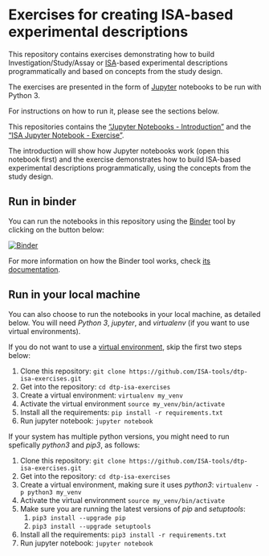 # Exercises for creating ISA-based experimental descriptions

This repository contains exercises demonstrating how to build Investigation/Study/Assay or [ISA](http://isa-tools.org)-based experimental descriptions programmatically and based on concepts from the study design.

The exercises are presented in the form of [Jupyter](http://jupyter.org/) notebooks to be run with Python 3.

For instructions on how to run it, please see the sections below.

This repositories contains the [“Jupyter Notebooks - Introduction”](https://github.com/ISA-tools/dtp-isa-exercises/blob/master/Jupyter_Notebook_Introduction.ipynb) and the [“ISA Jupyter Notebook - Exercise”](https://github.com/ISA-tools/dtp-isa-exercises/blob/master/Jupyter_Notebook_ISA_Exercise.ipynb).

The introduction will show how Jupyter notebooks work (open this notebook first) and the exercise demonstrates how to build ISA-based experimental descriptions programmatically, using the concepts from the study design.


## Run in binder

You can run the notebooks in this repository using the [Binder](https://mybinder.org/) tool by clicking on the button below:

[![Binder](https://mybinder.org/badge_logo.svg)](https://mybinder.org/v2/gh/ISA-tools/dtp-isa-exercises/master?filepath=exercise.ipynb)

For more information on how the Binder tool works, check [its documentation](https://mybinder.readthedocs.io).

## Run in your local machine

You can also choose to run the notebooks in your local machine, as detailed below. You will need *Python 3*, *jupyter*, and *virtualenv* (if you want to use virtual environments).

If you do not want to use a [virtual environment](http://docs.python-guide.org/en/latest/dev/virtualenvs/), skip the first two steps below:

1. Clone this repository: ```git clone https://github.com/ISA-tools/dtp-isa-exercises.git```  
1. Get into the repository: ```cd dtp-isa-exercises```
1. Create a virtual environment: ```virtualenv my_venv```
1. Activate the virtual environment ```source my_venv/bin/activate```
1. Install all the requirements: ```pip install -r requirements.txt```
1. Run jupyter notebook: ```jupyter notebook```

If your system has multiple python versions, you might need to run spefically *python3* and *pip3*, as follows:

1. Clone this repository: ```git clone https://github.com/ISA-tools/dtp-isa-exercises.git```  
1. Get into the repository: ```cd dtp-isa-exercises```
1. Create a virtual environment, making sure it uses *python3*: ```virtualenv -p python3 my_venv```
1. Activate the virtual environment ```source my_venv/bin/activate```
1. Make sure you are running the latest versions of *pip* and *setuptools*:
   1. ```pip3 install --upgrade pip```
   1. ```pip3 install --upgrade setuptools```
1. Install all the requirements: ```pip3 install -r requirements.txt```
1. Run jupyter notebook: ```jupyter notebook```
